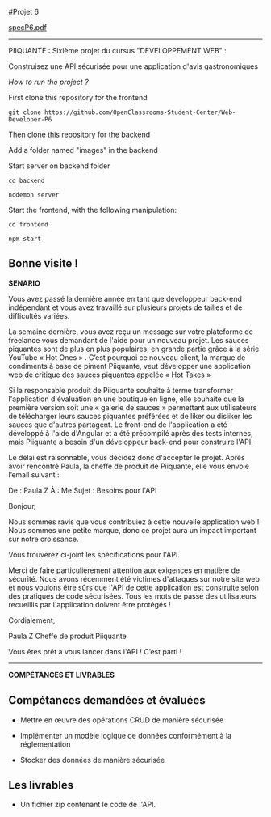 #Projet 6

[specP6.pdf](https://github.com/SarahBerri/Piquante/files/10086830/specP6.pdf)

----

PIIQUANTE : Sixième projet du cursus "DEVELOPPEMENT WEB" :

Construisez une API sécurisée pour une application d'avis gastronomiques

*How to run the project ?*

First clone this repository for the frontend

`git clone https://github.com/OpenClassrooms-Student-Center/Web-Developer-P6`

Then clone this repository for the backend

Add a folder named "images" in the backend

Start server on backend folder

`cd backend`

`nodemon server`

Start the frontend, with the following manipulation:

`cd frontend`

`npm start`

Bonne visite !
---- 

**SENARIO**

Vous avez passé la dernière année en tant que développeur back-end indépendant et vous avez travaillé sur plusieurs projets de tailles et de difficultés variées.

La semaine dernière, vous avez reçu un message sur votre plateforme de freelance vous demandant de l'aide pour un nouveau projet. Les sauces piquantes sont de plus en plus populaires, en grande partie grâce à la série YouTube « Hot Ones » . C’est pourquoi ce nouveau client, la marque de condiments à base de piment Piiquante, veut développer une application web de critique des sauces piquantes appelée « Hot Takes » 


Si la responsable produit de Piiquante souhaite à terme transformer l'application d'évaluation en une boutique en ligne, elle souhaite que la première version soit une « galerie de sauces » permettant aux utilisateurs de télécharger leurs sauces piquantes préférées et de liker ou disliker les sauces que d'autres partagent. Le front-end de l'application a été développé à l'aide d'Angular et a été précompilé après des tests internes, mais Piiquante a besoin d'un développeur back-end pour construire l'API.

Le délai est raisonnable, vous décidez donc d'accepter le projet. Après avoir rencontré Paula, la cheffe de produit de Piiquante, elle vous envoie l’email suivant :


De : Paula Z
À : Me
Sujet : Besoins pour l'API

Bonjour,

Nous sommes ravis que vous contribuiez à cette nouvelle application web ! Nous sommes une petite marque, donc ce projet aura un impact important sur notre croissance.

Vous trouverez ci-joint les spécifications pour l'API.

Merci de faire particulièrement attention aux exigences en matière de sécurité. Nous avons récemment été victimes d'attaques sur notre site web et nous voulons être sûrs que l'API de cette application est construite selon des pratiques de code sécurisées. Tous les mots de passe des utilisateurs recueillis par l'application doivent être protégés !

Cordialement,

Paula Z
Cheffe de produit
Piiquante

Vous êtes prêt à vous lancer dans l'API ! C’est parti !

----

**COMPÉTANCES ET LIVRABLES**

## Compétances demandées et évaluées 

* Mettre en œuvre des opérations CRUD de manière sécurisée

* Implémenter un modèle logique de données conformément à la réglementation

* Stocker des données de manière sécurisée


## Les livrables 

* Un fichier zip contenant le code de l'API.
